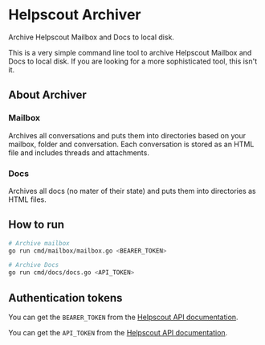 # Helpscout Archiver

Archive Helpscout Mailbox and Docs to local disk.

This is a very simple command line tool to archive Helpscout Mailbox and Docs to
local disk. If you are looking for a more sophisticated tool, this isn't it.

## About Archiver

### Mailbox

Archives all conversations and puts them into directories based on your mailbox,
folder and conversation. Each conversation is stored as an HTML file and includes
threads and attachments.

### Docs

Archives all docs (no mater of their state) and puts them into directories as
HTML files.

## How to run

```sh
# Archive mailbox
go run cmd/mailbox/mailbox.go <BEARER_TOKEN>
```

```sh
# Archive Docs
go run cmd/docs/docs.go <API_TOKEN>
```

## Authentication tokens

You can get the `BEARER_TOKEN` from the [Helpscout API documentation](https://developer.helpscout.com/mailbox-api/overview/authentication/).

You can get the `API_TOKEN` from the [Helpscout API documentation](https://developer.helpscout.com/docs-api/#your-api-key).
